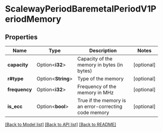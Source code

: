 # ScalewayPeriodBaremetalPeriodV1PeriodMemory

## Properties

Name | Type | Description | Notes
------------ | ------------- | ------------- | -------------
**capacity** | Option<**i32**> | Capacity of the memory in bytes (in bytes) | [optional]
**r#type** | Option<**String**> | Type of the memory | [optional]
**frequency** | Option<**i32**> | Frequency of the memory in MHz | [optional]
**is_ecc** | Option<**bool**> | True if the memory is an error-correcting code memory | [optional]

[[Back to Model list]](../README.md#documentation-for-models) [[Back to API list]](../README.md#documentation-for-api-endpoints) [[Back to README]](../README.md)


